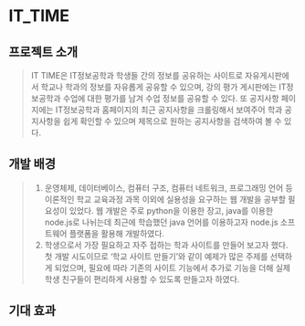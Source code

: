 # IT_TIME

## 프로젝트 소개
> IT TIME은 IT정보공학과 학생들 간의 정보를 공유하는 사이트로 자유게시판에서 학교나 학과의 정보를 자유롭게 공유할 수 있으며, 강의 평가 게시판에는 IT정보공학과 수업에 대한 평가를 남겨 수업 정보를 공유할 수 있다. 또 공지사항 페이지에는 IT정보공학과 홈페이지의 최근 공지사항을 크롤링해서 보여주어 학과 공지사항을 쉽게 확인할 수 있으며 제목으로 원하는 공지사항을 검색하여 볼 수 있다. 

## 개발 배경
> 1. 운영체제, 데이터베이스, 컴퓨터 구조, 컴퓨터 네트워크, 프로그래밍 언어 등 이론적인 학교 교육과정 과목 이외에 실용성을 요구하는 웹 개발을 공부할 필요성이 있었다. 웹 개발은 주로 python을 이용한 장고, java를 이용한 node.js로 나뉘는데 최근에 학습했던 java 언어를 이용하고자 node.js 소프트웨어 플랫폼을 활용해 개발하였다.
> 2. 학생으로서 가장 필요하고 자주 접하는 학과 사이트를 만들어 보고자 했다. 첫 개발 시도이므로 ‘학교 사이트 만들기’와 같이 예제가 많은 주제를 선택하게 되었으며, 필요에 따라 기존의 사이트 기능에서 추가로 기능을 더해 실제 학생 친구들이 편리하게 사용할 수 있도록 만들고자 하였다. 

## 기대 효과
